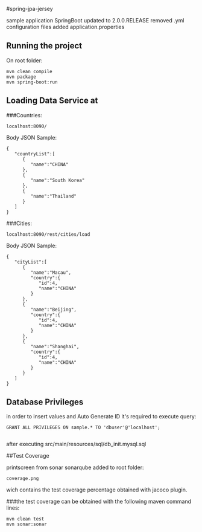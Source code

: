 #spring-jpa-jersey

sample application
SpringBoot updated to 2.0.0.RELEASE
removed .yml configuration files
added application.properties

## Running the project

On root folder:

```
mvn clean compile
mvn package
mvn spring-boot:run
```

## Loading Data Service at

###Countries:
```
localhost:8090/
```
Body JSON Sample:
```
{  
   "countryList":[  
      {  
         "name":"CHINA"
      },
      {  
         "name":"South Korea"
      },
      {  
         "name":"Thailand"
      }
   ]
}
```

###Cities:
```
localhost:8090/rest/cities/load
```
Body JSON Sample:
```
{  
   "cityList":[  
      {  
         "name":"Macau",
         "country":{  
            "id":4,
            "name":"CHINA"
         }
      },
      {  
         "name":"Beijing",
         "country":{  
            "id":4,
            "name":"CHINA"
         }
      },
      {  
         "name":"Shanghai",
         "country":{  
            "id":4,
            "name":"CHINA"
         }
      }
   ]
}
```
## Database Privileges
in order to insert values and Auto Generate ID it's required to execute query:
```
GRANT ALL PRIVILEGES ON sample.* TO 'dbuser'@'localhost';


```
after executing src/main/resources/sql/db_init.mysql.sql

##Test Coverage

printscreen from sonar sonarqube added to root folder:
```
coverage.png
```
wich contains the test coverage percentage obtained with jacoco plugin.

###the test coverage can be obtained with the following maven command lines:
```
mvn clean test
mvn sonar:sonar
```